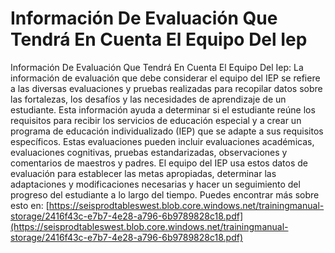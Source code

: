 # Información De Evaluación Que Tendrá En Cuenta El Equipo Del Iep
Información De Evaluación Que Tendrá En Cuenta El Equipo Del Iep: La información de evaluación que debe considerar el equipo del IEP se refiere a las diversas evaluaciones y pruebas realizadas para recopilar datos sobre las fortalezas, los desafíos y las necesidades de aprendizaje de un estudiante. Esta información ayuda a determinar si el estudiante reúne los requisitos para recibir los servicios de educación especial y a crear un programa de educación individualizado (IEP) que se adapte a sus requisitos específicos. Estas evaluaciones pueden incluir evaluaciones académicas, evaluaciones cognitivas, pruebas estandarizadas, observaciones y comentarios de maestros y padres. El equipo del IEP usa estos datos de evaluación para establecer las metas apropiadas, determinar las adaptaciones y modificaciones necesarias y hacer un seguimiento del progreso del estudiante a lo largo del tiempo.
Puedes encontrar más sobre esto en: [https://seisprodtableswest.blob.core.windows.net/trainingmanual-storage/2416f43c-e7b7-4e28-a796-6b9789828c18.pdf](https://seisprodtableswest.blob.core.windows.net/trainingmanual-storage/2416f43c-e7b7-4e28-a796-6b9789828c18.pdf)
